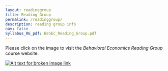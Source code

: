 ```yaml
---
layout: readinggroup
title: Reading Group
permalink: /readinggroup/
description: reading group info 
nav: false
Syllabus_RG_pdf: BehEc_Reading_Group.pdf
---
```


Please click on the image to visit the _Behavioral Economics Reading Group_ course website.


[![Alt text for broken image link](https://egorbronnikov.github.io/assets/img/Reading_Group.png)](https://econreadinggroup.github.io)
